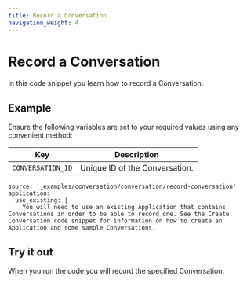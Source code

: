 ```yaml
---
title: Record a Conversation
navigation_weight: 4
---
```


# Record a Conversation

In this code snippet you learn how to record a Conversation.

## Example

Ensure the following variables are set to your required values using any convenient method:

Key | Description
-- | --
`CONVERSATION_ID` | Unique ID of the Conversation.

```code_snippets
source: '_examples/conversation/conversation/record-conversation'
application:
  use_existing: |
    You will need to use an existing Application that contains Conversations in order to be able to record one. See the Create Conversation code snippet for information on how to create an Application and some sample Conversations.
```

## Try it out

When you run the code you will record the specified Conversation.
